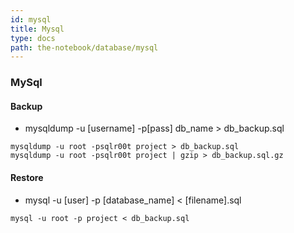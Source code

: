 ```yaml
---
id: mysql
title: Mysql
type: docs
path: the-notebook/database/mysql
---
```


### MySql

#### Backup
- mysqldump -u [username] -p[pass] db_name > db_backup.sql
```
mysqldump -u root -psqlr00t project > db_backup.sql
mysqldump -u root -psqlr00t project | gzip > db_backup.sql.gz
```
#### Restore
- mysql -u [user] -p [database_name] < [filename].sql
```
mysql -u root -p project < db_backup.sql
```